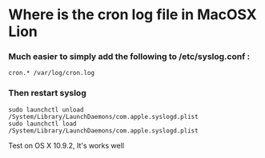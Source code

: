 Where is the cron log file in MacOSX Lion
==============================================


### Much easier to simply add the following to /etc/syslog.conf :

    cron.* /var/log/cron.log

### Then restart syslog

    sudo launchctl unload /System/Library/LaunchDaemons/com.apple.syslogd.plist
    sudo launchctl load /System/Library/LaunchDaemons/com.apple.syslogd.plist


Test on OS X 10.9.2, It's works well
